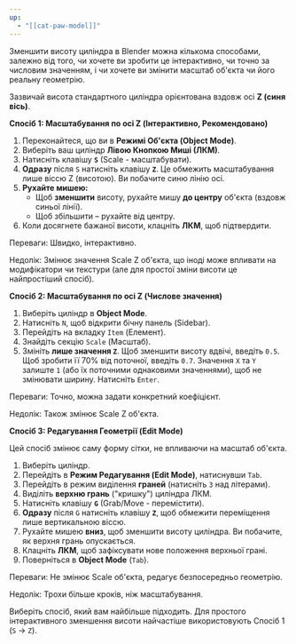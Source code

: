 ```yaml
---
up:
  - "[[cat-paw-model]]"
---
```

Зменшити висоту циліндра в Blender можна кількома способами, залежно від того, чи хочете ви зробити це інтерактивно, чи точно за числовим значенням, і чи хочете ви змінити масштаб об'єкта чи його реальну геометрію.

Зазвичай висота стандартного циліндра орієнтована вздовж осі **Z (синя вісь)**.

**Спосіб 1: Масштабування по осі Z (Інтерактивно, Рекомендовано)**

1. Переконайтеся, що ви в **Режимі Об'єкта (Object Mode)**.
2. Виберіть ваш циліндр **Лівою Кнопкою Миші (ЛКМ)**.
3. Натисніть клавішу **`S`** (Scale - масштабувати).
4. **Одразу** після `S` натисніть клавішу **`Z`**. Це обмежить масштабування лише віссю Z (висотою). Ви побачите синю лінію осі.
5. **Рухайте мишею:**
    - Щоб **зменшити** висоту, рухайте мишу **до центру** об'єкта (вздовж синьої лінії).
    - Щоб збільшити – рухайте від центру.
6. Коли досягнете бажаної висоти, клацніть **ЛКМ**, щоб підтвердити.

Переваги: Швидко, інтерактивно.

Недолік: Змінює значення Scale Z об'єкта, що іноді може впливати на модифікатори чи текстури (але для простої зміни висоти це найпростіший спосіб).

**Спосіб 2: Масштабування по осі Z (Числове значення)**

1. Виберіть циліндр в **Object Mode**.
2. Натисніть `N`, щоб відкрити бічну панель (Sidebar).
3. Перейдіть на вкладку `Item` (Елемент).
4. Знайдіть секцію `Scale` (Масштаб).
5. Змініть **лише значення `Z`**. Щоб зменшити висоту вдвічі, введіть `0.5`. Щоб зробити її 70% від поточної, введіть `0.7`. Значення `X` та `Y` залиште `1` (або їх поточними однаковими значеннями), щоб не змінювати ширину. Натисніть `Enter`.

Переваги: Точно, можна задати конкретний коефіцієнт.

Недолік: Також змінює Scale Z об'єкта.

**Спосіб 3: Редагування Геометрії (Edit Mode)**

Цей спосіб змінює саму форму сітки, не впливаючи на масштаб об'єкта.

1. Виберіть циліндр.
2. Перейдіть в **Режим Редагування (Edit Mode)**, натиснувши `Tab`.
3. Перейдіть в режим виділення **граней** (натисніть `3` над літерами).
4. Виділіть **верхню грань** ("кришку") циліндра ЛКМ.
5. Натисніть клавішу **`G`** (Grab/Move - перемістити).
6. **Одразу** після `G` натисніть клавішу **`Z`**, щоб обмежити переміщення лише вертикальною віссю.
7. Рухайте мишею **вниз**, щоб зменшити висоту циліндра. Ви побачите, як верхня грань опускається.
8. Клацніть **ЛКМ**, щоб зафіксувати нове положення верхньої грані.
9. Поверніться в **Object Mode** (`Tab`).

Переваги: Не змінює Scale об'єкта, редагує безпосередньо геометрію.

Недолік: Трохи більше кроків, ніж масштабування.

Виберіть спосіб, який вам найбільше підходить. Для простого інтерактивного зменшення висоти найчастіше використовують Спосіб 1 (`S` -> `Z`).
